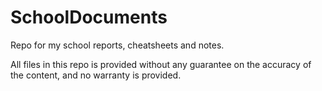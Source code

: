 # SchoolDocuments

Repo for my school reports, cheatsheets and notes.

All files in this repo is provided without any guarantee on the accuracy of the content, and no warranty is provided.
